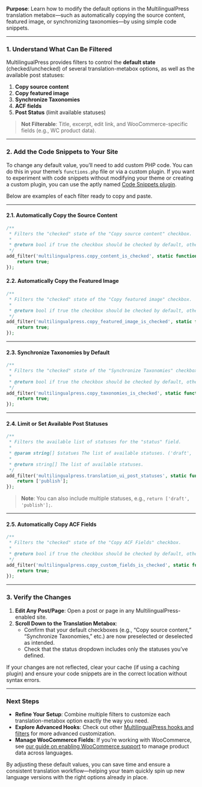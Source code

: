 **Purpose**: Learn how to modify the default options in the MultilingualPress translation metabox—such as automatically copying the source content, featured image, or synchronizing taxonomies—by using simple code snippets.

---

### 1. Understand What Can Be Filtered

MultilingualPress provides filters to control the **default state** (checked/unchecked) of several translation-metabox options, as well as the available post statuses:

1. **Copy source content**
2. **Copy featured image**
3. **Synchronize Taxonomies**
4. **ACF fields**
5. **Post Status** (limit available statuses)

> **Not Filterable**: Title, excerpt, edit link, and WooCommerce-specific fields (e.g., WC product data).

---

### 2. Add the Code Snippets to Your Site

To change any default value, you’ll need to add custom PHP code. You can do this in your theme’s `functions.php` file or via a custom plugin. If you want to experiment with code snippets without modifying your theme or creating a custom plugin, you can use the aptly named [Code Snippets plugin](https://wordpress.org/plugins/code-snippets/).

Below are examples of each filter ready to copy and paste.

---

#### 2.1. Automatically Copy the Source Content

```php
/**
 * Filters the "checked" state of the "Copy source content" checkbox.
 * 
 * @return bool if true the checkbox should be checked by default, otherwise it will be unchecked.
 */
add_filter('multilingualpress.copy_content_is_checked', static function (bool $checked): bool {
    return true;
});
```

#### 2.2. Automatically Copy the Featured Image

```php
/**
 * Filters the "checked" state of the "Copy featured image" checkbox.
 *
 * @return bool if true the checkbox should be checked by default, otherwise it will be unchecked.
 */
add_filter('multilingualpress.copy_featured_image_is_checked', static function (bool $checked): bool {
    return true;
});
```
---

#### 2.3. Synchronize Taxonomies by Default

```php
/**
 * Filters the "checked" state of the "Synchronize Taxonomies" checkbox.
 *
 * @return bool if true the checkbox should be checked by default, otherwise it will be unchecked.
 */
add_filter('multilingualpress.copy_taxonomies_is_checked', static function (bool $checked): bool {
    return true;
});
```

---

#### 2.4. Limit or Set Available Post Statuses

```php
/**
 * Filters the available list of statuses for the "status" field.
 *
 * @param string[] $statues The list of available statuses. ('draft', 'pending', 'publish', 'future')
 *
 * @return string[] The list of available statuses.
 */
add_filter('multilingualpress.translation_ui_post_statuses', static function (array $statues): array {
    return ['publish'];
});
```

> **Note**: You can also include multiple statuses, e.g., `return ['draft', 'publish'];`.

---

#### 2.5. Automatically Copy ACF Fields

```php
/**
 * Filters the "checked" state of the "Copy ACF Fields" checkbox.
 *
 * @return bool if true the checkbox should be checked by default, otherwise it will be unchecked.
 */
add_filter('multilingualpress.copy_custom_fields_is_checked', static function (bool $checked): bool {
    return true;
});
```

---

### 3. Verify the Changes

1. **Edit Any Post/Page**: Open a post or page in any MultilingualPress-enabled site.
2. **Scroll Down to the Translation Metabox**:
    - Confirm that your default checkboxes (e.g., “Copy source content,” “Synchronize Taxonomies,” etc.) are now preselected or deselected as intended.
    - Check that the status dropdown includes only the statuses you’ve defined.

If your changes are not reflected, clear your cache (if using a caching plugin) and ensure your code snippets are in the correct location without syntax errors.

---

### Next Steps

- **Refine Your Setup**: Combine multiple filters to customize each translation-metabox option exactly the way you need.
- **Explore Advanced Hooks**: Check out other [MultilingualPress hooks and filters](#) for more advanced customization.
- **Manage WooCommerce Fields**: If you’re working with WooCommerce, see [our guide on enabling WooCommerce support](#) to manage product data across languages.

By adjusting these default values, you can save time and ensure a consistent translation workflow—helping your team quickly spin up new language versions with the right options already in place.